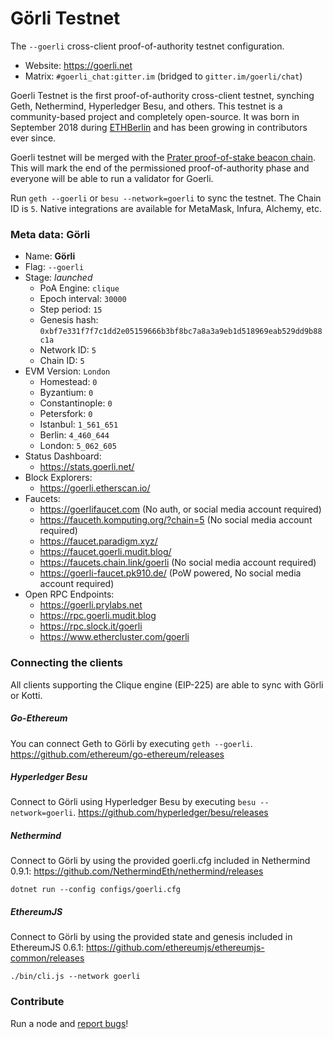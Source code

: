 # Görli Testnet
The `--goerli` cross-client proof-of-authority testnet configuration.

- Website: https://goerli.net
- Matrix: `#goerli_chat:gitter.im` (bridged to `gitter.im/goerli/chat`)

Goerli Testnet is the first proof-of-authority cross-client testnet, synching Geth, Nethermind, Hyperledger Besu, and others. This testnet is a community-based project and completely open-source. It was born in September 2018 during [ETHBerlin](https://twitter.com/ETHBerlin) and has been growing in contributors ever since.

Goerli testnet will be merged with the [Prater proof-of-stake beacon chain](https://prater.beaconcha.in/). This will mark the end of the permissioned proof-of-authority phase and everyone will be able to run a validator for Goerli.

Run `geth --goerli` or `besu --network=goerli` to sync the testnet. The Chain ID is `5`. Native integrations are available for MetaMask, Infura, Alchemy, etc.

### Meta data: Görli

- Name: **Görli**
- Flag: `--goerli`
- Stage: _launched_
  - PoA Engine: `clique`
  - Epoch interval: `30000`
  - Step period: `15`
  - Genesis hash: `0xbf7e331f7f7c1dd2e05159666b3bf8bc7a8a3a9eb1d518969eab529dd9b88c1a`
  - Network ID: `5`
  - Chain ID: `5`
- EVM Version: `London`
  - Homestead: `0`
  - Byzantium: `0`
  - Constantinople: `0`
  - Petersfork: `0`
  - Istanbul: `1_561_651`
  - Berlin: `4_460_644`
  - London: `5_062_605`
- Status Dashboard: 
  - https://stats.goerli.net/
- Block Explorers: 
  - https://goerli.etherscan.io/
- Faucets:
  - https://goerlifaucet.com (No auth, or social media account required)
  - https://fauceth.komputing.org/?chain=5 (No social media account required)
  - https://faucet.paradigm.xyz/
  - https://faucet.goerli.mudit.blog/
  - https://faucets.chain.link/goerli (No social media account required)
  - https://goerli-faucet.pk910.de/ (PoW powered, No social media account required)
- Open RPC Endpoints:
  - https://goerli.prylabs.net
  - https://rpc.goerli.mudit.blog
  - https://rpc.slock.it/goerli
  - https://www.ethercluster.com/goerli

### Connecting the clients

All clients supporting the Clique engine (EIP-225) are able to sync with Görli or Kotti.

##### Go-Ethereum

You can connect Geth to Görli by executing `geth --goerli`. https://github.com/ethereum/go-ethereum/releases

##### Hyperledger Besu

Connect to Görli using Hyperledger Besu by executing `besu --network=goerli`. https://github.com/hyperledger/besu/releases

##### Nethermind

Connect to Görli by using the provided goerli.cfg included in Nethermind 0.9.1: https://github.com/NethermindEth/nethermind/releases

```
dotnet run --config configs/goerli.cfg
```

##### EthereumJS

Connect to Görli by using the provided state and genesis included in EthereumJS 0.6.1: https://github.com/ethereumjs/ethereumjs-common/releases

```
./bin/cli.js --network goerli
```

### Contribute

Run a node and [report bugs](https://github.com/goerli/testnet/issues)!
